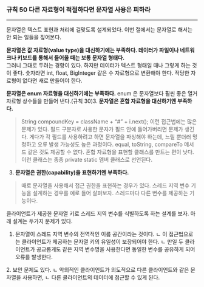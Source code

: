 ### 규칙 50 다른 자료형이 적절하다면 문자열 사용은 피하라
***

문자열은 텍스트 표현과 처리에 걸맞도록 설계되었다. 이번 절에서는 문자열로 해서는 안 되는 일들을 짚어본다.

**문자열은 값 자료형(value type)을 대신하기에는 부족하다. 데이터가 파일이나 네트워크나 키보드를 통해서 들어올 때는 보통 문자열 형태다.** <br>
그러니 그대로 두려는 경향이 있다. 하지만 데이터가 텍스트 형태일 때나 그렇게 하는 것이 좋다. 숫자라면 int, float, BigInteger 같은 수 자료형으로 변환해야 한다. 적당한 자료형이 없다면 새로 만들어야 한다.

**문자열은 enum 자료형을 대신하기에는 부족하다.** enum 은 문자열보다 훨씬 좋은 열거 자료형 상수들을 만들어 낸다.(규칙 30)3. **문자열은 혼합 자료형을 대신하기엔 부족하다.**<br>
>String compoundKey = className + “#” + i.next(); 이런 접근법에는 많은 문제가 있다. 필드 구분자로 사용한 문자가 필드 안에 들어가버리면 문제가 생긴다. 게다가 각 필드를 사용하려고 하면 문자열을 파싱해야 하는데, 느릴 뿐더러 멍청하고 오류 발생 가능성도 높은 과정이다. equal, toString, compareTo 메서드 같은 것도 제공할 수 없다. 혼합 자료형을 표현할 클래스를 만트는 편이 낫다. 이런 클래스는 종종 private static 멤버 클래스로 선언된다.

 3. **문자열은 권한(capability)을 표현하기엔 부족하다.**
>때로 문자열을 사용해서 접근 권한을 표현하는 경우가 있다. 스레드 지역 변수 기능을 설계하는 경우를 예로 들어 살펴보자. 스레드마다 다른 변수를 제공하는 기능이다. 

클라이언트가 제공한 문자열 키로 스레드 지역 변수를 식별하도록 하는 설계를 보자. 아래 설계는 두가지 문제가 있다.
1. 문자열이 스레드 지역 변수의 전역적인 이름 공간이라는 것이다.
ㄴ 이 접근법으로는 클라이언트가 제공하는 문자열 키의 유일성이 보장되어야 한다.
ㄴ 만일 두 클라이언트가 공교롭게도 같은 지역 변수명을 사용한다면 동일한 변수를 공유하게 되어 오류를 발생한다.
<p>
2. 보안 문제도 있다.
ㄴ 악의적인 클라이언트가 의도적으로 다른 클라이언트와 같은 문자열을 사용하면,
ㄴ 다른 클라이언트의 데이터에 접근할 수 있게 된다.

```java
```
